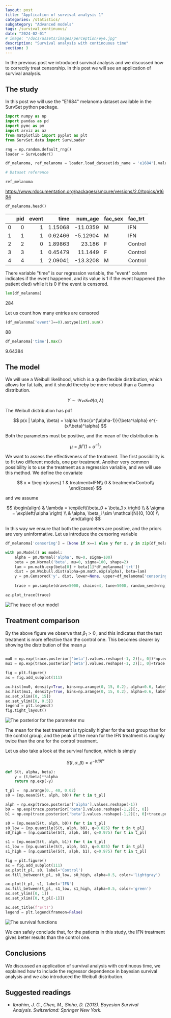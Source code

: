 ```yaml
---
layout: post
title: "Application of survival analysis 1"
categories: /statistics/
subgategory: "Advanced models"
tags: /survival_continuous/
date: "2024-02-01"
# image: "/docs/assets/images/perception/eye.jpg"
description: "Survival analysis with continouous time"
section: 3
---
```


In the previous post we introduced survival
analysis and we discussed how to correctly treat
censorship.
In this post we will see an application of survival analysis.

## The study
In this post we will use the "E1684" melanoma dataset available in the SurvSet python package.

```python
import numpy as np
import pandas as pd
import pymc as pm
import arviz as az
from matplotlib import pyplot as plt
from SurvSet.data import SurvLoader

rng = np.random.default_rng()
loader = SurvLoader()

df_melanoma, ref_melanoma = loader.load_dataset(ds_name = 'e1684').values()

# Dataset reference

ref_melanoma
```

<div class='code'>
<a href='https://www.rdocumentation.org/packages/smcure/versions/2.0/topics/e1684'>https://www.rdocumentation.org/packages/smcure/versions/2.0/topics/e1684</a>
</div>

```python
df_melanoma.head()
```

|    |   pid |   event |    time |   num_age | fac_sex   | fac_trt   |
|---:|------:|--------:|--------:|----------:|:----------|:----------|
|  0 |     0 |       1 | 1.15068 | -11.0359  | M         | IFN       |
|  1 |     1 |       1 | 0.62466 |  -5.12904 | M         | IFN       |
|  2 |     2 |       0 | 1.89863 |  23.186   | F         | Control   |
|  3 |     3 |       1 | 0.45479 |  11.1449  | F         | Control   |
|  4 |     4 |       1 | 2.09041 | -13.3208  | M         | Control   |

There variable "time" is our regression variable, the "event" column indicates if
the event happened, and its value is 1 if the event happened (the patient died)
while it is 0 if the event is censored.

```python
len(df_melanoma)
```

<div class='code'>
284
</div>

Let us count how many entries are censored

```python
(df_melanoma['event']==0).astype(int).sum()
```

<div class='code'>
88
</div>

```python
df_melanoma['time'].max()
```
<div class='code'>
9.64384
</div>

## The model

We will use a Weibull likelihood, which is a quite flexible distribution,
which allows for fat tails, and it should thereby be more robust than
a Gamma distribution.

$$
Y \sim \mathcal{Weibull}(\sigma, \lambda)
$$

The Weibull distribution has pdf

$$
p(x | \alpha, \beta) = \alpha \frac{x^{\alpha-1}}{\beta^\alpha} e^{-(x/\beta)^\alpha}
$$

Both the parameters must be positive, and the mean of the distribution is

$$
\mu = \beta \Gamma\left(1+\alpha^{-1}\right)
$$

We want to assess the effectiveness of the treatment. The first possibility
is to fit two different models, one per treatment. Another very common
possibility is to use the treatment as a regression variable, and we will
use this method.
We define the covariate 

$$
x =
\begin{cases}
1 & treatment=IFN\\
0 & treatment=Control\\
\end{cases}
$$

and we assume

$$
\begin{align}
&
\lambda = \exp\left(\beta_0 + \beta_1 x \right)
\\
&
\sigma = \exp\left(\alpha \right)
\\
&
\alpha, \beta_i \sim \mathcal{N}(0, 100)
\\
\end{align}
$$

In this way we ensure that both the parameters are positive,
and the priors are very uninformative.
Let us introduce the censoring variable

```python
df_melanoma['censoring'] = [None if x==1 else y for x, y in zip(df_melanoma['event'], df_melanoma['time'])]
```

```python
with pm.Model() as model:
    alpha = pm.Normal('alpha', mu=0, sigma=100)
    beta = pm.Normal('beta', mu=0, sigma=100, shape=2)
    lam = pm.math.exp(beta[0] + beta[1]*df_melanoma['trt'])
    dist = pm.Weibull.dist(alpha=pm.math.exp(alpha), beta=lam)
    y = pm.Censored('y', dist, lower=None, upper=df_melanoma['censoring'], observed=df_melanoma['time'])
    
    trace = pm.sample(draws=5000, chains=4, tune=5000, random_seed=rng)

az.plot_trace(trace)
```

![The trace of our model](/docs/assets/images/statistics/survival_melanoma/trace.webp)

## Treatment comparison

By the above figure we observe that $\beta_1>0\,,$
and this indicates that the test treatment is more effective than the control one.
This becomes clearer by showing the distribution of the mean $\mu$ 

``` python

mu0 = np.exp(trace.posterior['beta'].values.reshape(-1, 2)[:, 0])*np.exp(gammaln(1+1/np.exp(trace.posterior['alpha'].values.reshape(-1))))
mu1 = np.exp(trace.posterior['beta'].values.reshape(-1, 2)[:, 0]+trace.posterior['beta'].values.reshape(-1, 2)[:, 1])*np.exp(gammaln(1+1/np.exp(trace.posterior['alpha'].values.reshape(-1))))

fig = plt.figure()
ax = fig.add_subplot(111)

ax.hist(mu0, density=True, bins=np.arange(0, 15, 0.2), alpha=0.6, label='Control')
ax.hist(mu1, density=True, bins=np.arange(0, 15, 0.2), alpha=0.6, label='IFN')
ax.set_xlim([0, 15])
ax.set_ylim([0, 0.5])
legend = plt.legend()
fig.tight_layout()
```

![The posterior for the parameter mu](/docs/assets/images/statistics/survival_melanoma/mean.webp)

The mean for the test treatment is typically higher for the test group
than for the control group, and the peak of the mean for the IFN
treatment is roughly twice than the one for the control treatment.

Let us also take a look at the survival function, which is simply

$$
S(t, \alpha, \beta) = e^{-(t/\beta)^\alpha}
$$

```python
def S(t, alpha, beta):
    y = (t/beta)**alpha
    return np.exp(-y)

t_pl =  np.arange(0., 40, 0.02)
s0 = [np.mean(S(t, alph, b0)) for t in t_pl]

alph = np.exp(trace.posterior['alpha'].values.reshape(-1))
b0 = np.exp(trace.posterior['beta'].values.reshape(-1,2)[:, 0])
b1 = np.exp(trace.posterior['beta'].values.reshape(-1,2)[:, 0]+trace.posterior['beta'].values.reshape(-1,2)[:, 1])

s0 = [np.mean(S(t, alph, b0)) for t in t_pl]
s0_low = [np.quantile(S(t, alph, b0), q=0.025) for t in t_pl]
s0_high = [np.quantile(S(t, alph, b0), q=0.975) for t in t_pl]

s1 = [np.mean(S(t, alph, b1)) for t in t_pl]
s1_low = [np.quantile(S(t, alph, b1), q=0.025) for t in t_pl]
s1_high = [np.quantile(S(t, alph, b1), q=0.975) for t in t_pl]

fig = plt.figure()
ax = fig.add_subplot(111)
ax.plot(t_pl, s0, label='Control')
ax.fill_between(t_pl, s0_low, s0_high, alpha=0.5, color='lightgray')

ax.plot(t_pl, s1, label='IFN')
ax.fill_between(t_pl, s1_low, s1_high, alpha=0.5, color='green')
ax.set_ylim([0, 1])
ax.set_xlim([0, t_pl[-1]])

ax.set_title(f'S(t)')
legend = plt.legend(frameon=False)
```

![The survival functions](/docs/assets/images/statistics/survival_melanoma/survival.webp)

We can safely conclude that, for the patients in this study, the IFN
treatment gives better results than the control one.

## Conclusions

We discussed an application of survival analysis with continuous time, we explained how
to include the regressor dependence in bayesian survival analysis
and we also introduced the Weibull distribution.

## Suggested readings

- <cite>Ibrahim, J. G., Chen, M., Sinha, D. (2013). Bayesian Survival Analysis. Switzerland: Springer New York.</cite>
